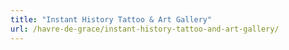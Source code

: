 ```yaml
---
title: "Instant History Tattoo & Art Gallery"
url: /havre-de-grace/instant-history-tattoo-and-art-gallery/
---
```

